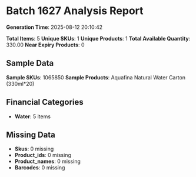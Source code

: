 # Batch 1627 Analysis Report

**Generation Time**: 2025-08-12 20:10:42

**Total Items**: 5
**Unique SKUs**: 1
**Unique Products**: 1
**Total Available Quantity**: 330.00
**Near Expiry Products**: 0

## Sample Data
**Sample SKUs**: 1065850
**Sample Products**: Aquafina Natural Water Carton (330ml*20)

## Financial Categories
- **Water**: 5 items

## Missing Data
- **Skus**: 0 missing
- **Product_ids**: 0 missing
- **Product_names**: 0 missing
- **Barcodes**: 0 missing
